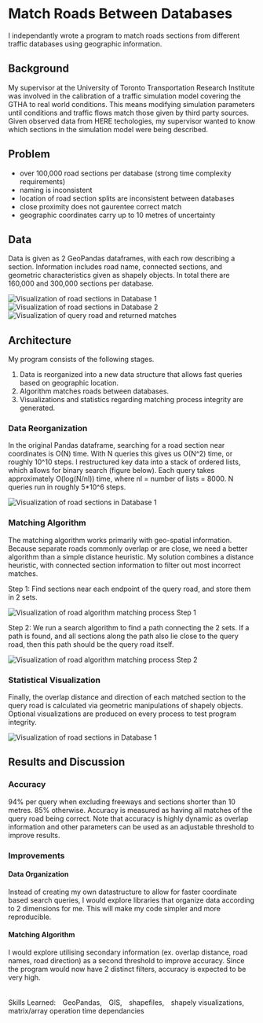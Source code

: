 # Match Roads Between Databases
I independantly wrote a program to match roads sections from different traffic databases using geographic information.
## Background
My supervisor at the University of Toronto Transportation Research Institute was involved in the calibration of a traffic simulation model covering the GTHA to real world conditions. This means modifying simulation parameters until conditions and traffic flows match those given by third party sources. Given observed data from HERE techologies, my supervisor wanted to know which sections in the simulation model were being described.
## Problem
- over 100,000 road sections per database (strong time complexity requirements)
- naming is inconsistent
- location of road section splits are inconsistent between databases
- close proximity does not gaurentee correct match
- geographic coordinates carry up to 10 metres of uncertainty

## Data
Data is given as 2 GeoPandas dataframes, with each row describing a section. Information includes road name, connected sections, and geometric characteristics given as shapely objects. In total there are 160,000 and 300,000 sections per database.

![Visualization of road sections in Database 1](images/ex1_HERE.png) ![Visualization of road sections in Database 2](images/ex1_aimsun.png) ![Visualization of query road and returned matches](images/ex1_match_background.png) 
## Architecture
My program consists of the following stages. 
1. Data is reorganized into a new data structure that allows fast queries based on geographic location.
2. Algorithm matches roads between databases.
3. Visualizations and statistics regarding matching process integrity are generated.
### Data Reorganization
In the original Pandas dataframe, searching for a road section near coordinates is O(N) time. With N queries this gives us O(N^2) time, or roughly 10^10 steps. I restructured key data into a stack of ordered lists, which allows for binary search (figure below). Each query takes approximately O(log(N/nl)) time, where nl = number of lists = 8000. N queries run in roughly 5*10^6 steps.

![Visualization of road sections in Database 1](images/data_reorganization.png)

### Matching Algorithm
The matching algorithm works primarily with geo-spatial information. Because separate roads commonly overlap or are close, we need a better algorithm than a simple distance heuristic. My solution combines a distance heuristic, with connected section information to filter out most incorrect matches.

Step 1: Find sections near each endpoint of the query road, and store them in 2 sets.

![Visualization of road algorithm matching process Step 1](images/ex2_endpoints_blue.png)

Step 2: We run a search algorithm to find a path connecting the 2 sets. If a path is found, and all sections along the path also lie close to the query road, then this path should be the query road itself.

![Visualization of road algorithm matching process Step 2](images/ex2_matches.png)
### Statistical Visualization
Finally, the overlap distance and direction of each matched section to the query road is calculated via geometric manipulations of shapely objects. Optional visualizations are produced on every process to test program integrity.

![Visualization of road sections in Database 1](images/overlap_calcs.png)
## Results and Discussion
### Accuracy
94% per query when excluding freeways and sections shorter than 10 metres. 85% otherwise. Accuracy is measured as having all matches of the query road being correct. Note that accuracy is highly dynamic as overlap information and other parameters can be used as an adjustable threshold to improve results.

### Improvements
#### Data Organization
Instead of creating my own datastructure to allow for faster coordinate based search queries, I would explore libraries that organize data according to 2 dimensions for me. This will make my code simpler and more reproducible.
#### Matching Algorithm
I would explore utilising secondary information (ex. overlap distance, road names, road direction) as a second threshold to improve accuracy. Since the program would now have 2 distinct filters, accuracy is expected to be very high.
\
\
\
Skills Learned: GeoPandas, GIS, shapefiles, shapely visualizations, matrix/array operation time dependancies
